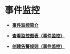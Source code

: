 # 事件监控<a name="ZH-CN_TOPIC_0135532774"></a>

-   **[事件监控简介](事件监控简介.md)**  

-   **[查看监控图表（事件监控）](查看监控图表（事件监控）.md)**  

-   **[创建告警规则（事件监控）](创建告警规则（事件监控）.md)**  


